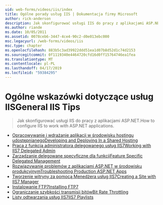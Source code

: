 ```yaml
---
uid: web-forms/videos/iis/index
title: Ogólne porady usług IIS | Dokumentacja firmy Microsoft
author: rick-anderson
description: Jak skonfigurować usługi IIS do pracy z aplikacjami ASP.NET.
ms.author: riande
ms.date: 10/05/2011
ms.assetid: 0078ceb6-3447-4ce4-90c2-d0e013ebc000
msc.legacyurl: /web-forms/videos/iis
msc.type: chapter
ms.openlocfilehash: 883b5c3ad39922ddd51ea1d07b8d52d1c74d2153
ms.sourcegitcommit: 0f1119340e4464720cfd16d0ff15764746ea1fea
ms.translationtype: MT
ms.contentlocale: pl-PL
ms.lasthandoff: 04/17/2019
ms.locfileid: "59384295"
---
```

# <a name="general-iis-tips"></a><span data-ttu-id="3c100-103">Ogólne wskazówki dotyczące usług IIS</span><span class="sxs-lookup"><span data-stu-id="3c100-103">General IIS Tips</span></span>

> <span data-ttu-id="3c100-104">Jak skonfigurować usługi IIS do pracy z aplikacjami ASP.NET.</span><span class="sxs-lookup"><span data-stu-id="3c100-104">How to configure IIS to work with ASP.NET applications.</span></span>


- [<span data-ttu-id="3c100-105">Opracowywanie i wdrażanie aplikacji w środowisku hostingu udostępnianego</span><span class="sxs-lookup"><span data-stu-id="3c100-105">Developing and Deploying In a Shared Hosting</span></span>](developing-and-deploying-in-a-shared-hosting.md)
- [<span data-ttu-id="3c100-106">Praca z funkcją administratora delegowanego usług IIS7</span><span class="sxs-lookup"><span data-stu-id="3c100-106">Working with IIS7 Delegated Admin</span></span>](working-with-iis7-deligated-admin.md)
- [<span data-ttu-id="3c100-107">Zarządzanie delegowane specyficzne dla funkcji</span><span class="sxs-lookup"><span data-stu-id="3c100-107">Feature Specific Delegated Management</span></span>](feature-specific-delegated-management.md)
- [<span data-ttu-id="3c100-108">Rozwiązywanie problemów z aplikacjami ASP.NET w środowisku produkcyjnym</span><span class="sxs-lookup"><span data-stu-id="3c100-108">Troubleshooting Production ASP.NET Apps</span></span>](troubleshooting-production-aspnet-apps.md)
- [<span data-ttu-id="3c100-109">Tworzenie witryny za pomocą Menedżera usług IIS7</span><span class="sxs-lookup"><span data-stu-id="3c100-109">Creating a Site with IIS7 Manager</span></span>](creating-a-site-with-iis7-manager.md)
- [<span data-ttu-id="3c100-110">Instalowanie FTP7</span><span class="sxs-lookup"><span data-stu-id="3c100-110">Installing FTP7</span></span>](installing-ftp7.md)
- [<span data-ttu-id="3c100-111">Ograniczanie szybkości transmisji bitów</span><span class="sxs-lookup"><span data-stu-id="3c100-111">Bit Rate Throttling</span></span>](bit-rate-throttling.md)
- [<span data-ttu-id="3c100-112">Listy odtwarzania usług IIS7</span><span class="sxs-lookup"><span data-stu-id="3c100-112">IIS7 Playlists</span></span>](iis7-playlists.md)
